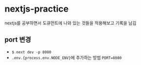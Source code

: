 # nextjs-practice
nextjs를 공부하면서 도큐먼트에 나와 있는 것들을 적용해보고 기록을 남김

## port 변경
- `$ next dev -p 8080`
- `.env.{process.env.NODE_ENV}`에 추가하는 방법 `PORT=8080`
